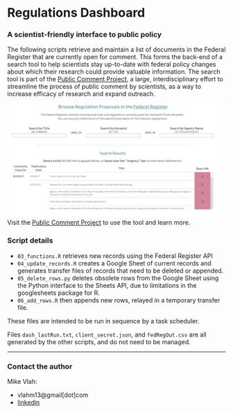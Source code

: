 # Regulations Dashboard

### A scientist-friendly interface to public policy

The following scripts retrieve and maintain a list of documents in the Federal Register that are currently open for comment. This forms the back-end of a search tool to help scientists stay up-to-date with federal policy changes about which their research could provide valuable information. The search tool is part of the [Public Comment Project](https://publiccommentproject.org/), a large, interdisciplinary effort to streamline the process of public comment by scientists, as a way to increase efficacy of research and expand outreach.

![demo_image](demo_image.png)
Visit the [Public Comment Project](https://publiccommentproject.org/) to use the tool and learn more.

### Script details
   + `03_functions.R` retrieves new records using the Federal Register API   
   + `04_update_records.R` creates a Google Sheet of current records and generates transfer files of records that need to be deleted or appended.  
   + `05_delete_rows.py` deletes obsolete rows from the Google Sheet using the Python interface to the Sheets API, due to limitations in the googlesheets package for R.  
   + `06_add_rows.R` then appends new rows, relayed in a temporary transfer file.  

These files are intended to be run in sequence by a task scheduler.  

Files `dash_lastRun.txt`, `client_secret.json`, and `fedRegOut.csv` are all generated by the other scripts, and do not need to be managed.

---
### Contact the author
Mike Vlah:
+ vlahm13@gmail[dot]com
+ [linkedin](https://www.linkedin.com/in/michaelvlah)
